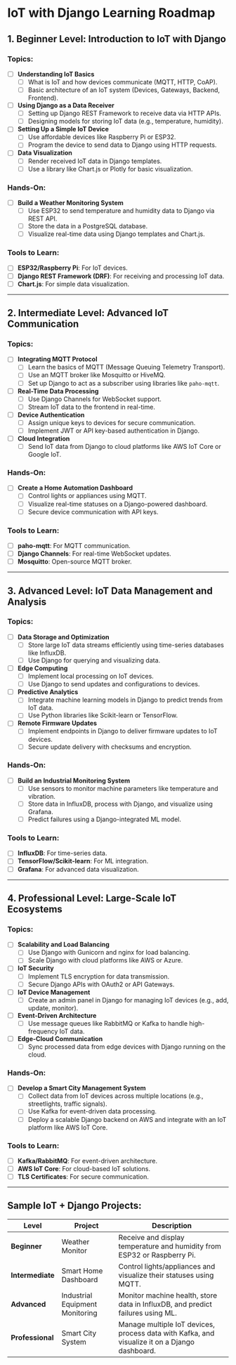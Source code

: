 # IoT with Django Learning Roadmap

## 1. Beginner Level: Introduction to IoT with Django

### Topics:
- [ ] **Understanding IoT Basics**
  - [ ] What is IoT and how devices communicate (MQTT, HTTP, CoAP).
  - [ ] Basic architecture of an IoT system (Devices, Gateways, Backend, Frontend).
  
- [ ] **Using Django as a Data Receiver**
  - [ ] Setting up Django REST Framework to receive data via HTTP APIs.
  - [ ] Designing models for storing IoT data (e.g., temperature, humidity).

- [ ] **Setting Up a Simple IoT Device**
  - [ ] Use affordable devices like Raspberry Pi or ESP32.
  - [ ] Program the device to send data to Django using HTTP requests.

- [ ] **Data Visualization**
  - [ ] Render received IoT data in Django templates.
  - [ ] Use a library like Chart.js or Plotly for basic visualization.

### Hands-On:
- [ ] **Build a Weather Monitoring System**
  - [ ] Use ESP32 to send temperature and humidity data to Django via REST API.
  - [ ] Store the data in a PostgreSQL database.
  - [ ] Visualize real-time data using Django templates and Chart.js.

### Tools to Learn:
- [ ] **ESP32/Raspberry Pi**: For IoT devices.
- [ ] **Django REST Framework (DRF)**: For receiving and processing IoT data.
- [ ] **Chart.js**: For simple data visualization.

---

## 2. Intermediate Level: Advanced IoT Communication

### Topics:
- [ ] **Integrating MQTT Protocol**
  - [ ] Learn the basics of MQTT (Message Queuing Telemetry Transport).
  - [ ] Use an MQTT broker like Mosquitto or HiveMQ.
  - [ ] Set up Django to act as a subscriber using libraries like `paho-mqtt`.

- [ ] **Real-Time Data Processing**
  - [ ] Use Django Channels for WebSocket support.
  - [ ] Stream IoT data to the frontend in real-time.

- [ ] **Device Authentication**
  - [ ] Assign unique keys to devices for secure communication.
  - [ ] Implement JWT or API key-based authentication in Django.

- [ ] **Cloud Integration**
  - [ ] Send IoT data from Django to cloud platforms like AWS IoT Core or Google IoT.

### Hands-On:
- [ ] **Create a Home Automation Dashboard**
  - [ ] Control lights or appliances using MQTT.
  - [ ] Visualize real-time statuses on a Django-powered dashboard.
  - [ ] Secure device communication with API keys.

### Tools to Learn:
- [ ] **paho-mqtt**: For MQTT communication.
- [ ] **Django Channels**: For real-time WebSocket updates.
- [ ] **Mosquitto**: Open-source MQTT broker.

---

## 3. Advanced Level: IoT Data Management and Analysis

### Topics:
- [ ] **Data Storage and Optimization**
  - [ ] Store large IoT data streams efficiently using time-series databases like InfluxDB.
  - [ ] Use Django for querying and visualizing data.

- [ ] **Edge Computing**
  - [ ] Implement local processing on IoT devices.
  - [ ] Use Django to send updates and configurations to devices.

- [ ] **Predictive Analytics**
  - [ ] Integrate machine learning models in Django to predict trends from IoT data.
  - [ ] Use Python libraries like Scikit-learn or TensorFlow.

- [ ] **Remote Firmware Updates**
  - [ ] Implement endpoints in Django to deliver firmware updates to IoT devices.
  - [ ] Secure update delivery with checksums and encryption.

### Hands-On:
- [ ] **Build an Industrial Monitoring System**
  - [ ] Use sensors to monitor machine parameters like temperature and vibration.
  - [ ] Store data in InfluxDB, process with Django, and visualize using Grafana.
  - [ ] Predict failures using a Django-integrated ML model.

### Tools to Learn:
- [ ] **InfluxDB**: For time-series data.
- [ ] **TensorFlow/Scikit-learn**: For ML integration.
- [ ] **Grafana**: For advanced data visualization.

---

## 4. Professional Level: Large-Scale IoT Ecosystems

### Topics:
- [ ] **Scalability and Load Balancing**
  - [ ] Use Django with Gunicorn and nginx for load balancing.
  - [ ] Scale Django with cloud platforms like AWS or Azure.

- [ ] **IoT Security**
  - [ ] Implement TLS encryption for data transmission.
  - [ ] Secure Django APIs with OAuth2 or API Gateways.

- [ ] **IoT Device Management**
  - [ ] Create an admin panel in Django for managing IoT devices (e.g., add, update, monitor).

- [ ] **Event-Driven Architecture**
  - [ ] Use message queues like RabbitMQ or Kafka to handle high-frequency IoT data.

- [ ] **Edge-Cloud Communication**
  - [ ] Sync processed data from edge devices with Django running on the cloud.

### Hands-On:
- [ ] **Develop a Smart City Management System**
  - [ ] Collect data from IoT devices across multiple locations (e.g., streetlights, traffic signals).
  - [ ] Use Kafka for event-driven data processing.
  - [ ] Deploy a scalable Django backend on AWS and integrate with an IoT platform like AWS IoT Core.

### Tools to Learn:
- [ ] **Kafka/RabbitMQ**: For event-driven architecture.
- [ ] **AWS IoT Core**: For cloud-based IoT solutions.
- [ ] **TLS Certificates**: For secure communication.

---

## Sample IoT + Django Projects:

| **Level**   | **Project**                    | **Description**                                                                                   |
|-------------|---------------------------------|---------------------------------------------------------------------------------------------------|
| **Beginner** | Weather Monitor                | Receive and display temperature and humidity from ESP32 or Raspberry Pi.                         |
| **Intermediate** | Smart Home Dashboard          | Control lights/appliances and visualize their statuses using MQTT.                                |
| **Advanced** | Industrial Equipment Monitoring | Monitor machine health, store data in InfluxDB, and predict failures using ML.                    |
| **Professional** | Smart City System            | Manage multiple IoT devices, process data with Kafka, and visualize it on a Django dashboard.     |
